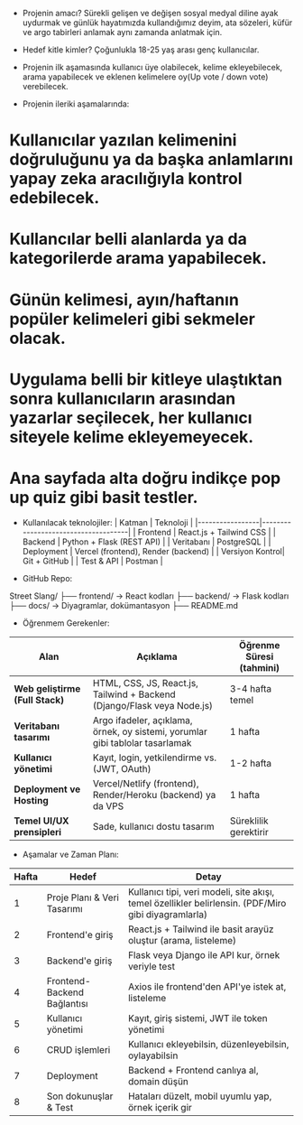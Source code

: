 
- Projenin amacı?
 Sürekli gelişen ve değişen sosyal medyal diline ayak uydurmak ve 
günlük hayatımızda kullandığımız deyim, ata sözeleri, küfür ve argo tabirleri anlamak aynı zamanda anlatmak için.


- Hedef kitle kimler?
 Çoğunlukla 18-25 yaş arası genç kullanıcılar.


- Projenin ilk aşamasında kullanıcı üye olabilecek, kelime ekleyebilecek, arama yapabilecek ve eklenen kelimelere oy(Up vote / down vote) verebilecek.

- Projenin ileriki aşamalarında:
# Kullanıcılar yazılan kelimenini doğruluğunu ya da başka anlamlarını yapay zeka aracılığıyla kontrol edebilecek.
# Kullancılar belli alanlarda ya da kategorilerde arama yapabilecek.
# Günün kelimesi, ayın/haftanın popüler kelimeleri gibi sekmeler olacak.
# Uygulama belli bir kitleye ulaştıktan sonra kullanıcıların arasından yazarlar seçilecek, her kullanıcı siteyele kelime ekleyemeyecek.
# Ana sayfada alta doğru indikçe pop up quiz gibi basit testler.


- Kullanılacak teknolojiler:
| Katman          | Teknoloji                           |
|-----------------|-------------------------------------|
| Frontend        | React.js + Tailwind CSS             |
| Backend         | Python + Flask (REST API)           |
| Veritabanı      | PostgreSQL                          |
| Deployment      | Vercel (frontend), Render (backend) |
| Versiyon Kontrol| Git + GitHub                        |
| Test & API      | Postman                             |


- GitHub Repo:

Street Slang/
  ├── frontend/     -> React kodları 
  ├── backend/      -> Flask kodları 
  ├── docs/         -> Diyagramlar, dokümantasyon
  ├── README.md


- Öğrenmem Gerekenler: 

| Alan                            | Açıklama                                                                      | Öğrenme Süresi (tahmini) |
| ------------------------------- | ----------------------------------------------------------------------------- | ------------------------ |
| **Web geliştirme (Full Stack)** | HTML, CSS, JS, React.js, Tailwind + Backend (Django/Flask veya Node.js)       | 3-4 hafta temel          |
| **Veritabanı tasarımı**         | Argo ifadeler, açıklama, örnek, oy sistemi, yorumlar gibi tablolar tasarlamak | 1 hafta                  |
| **Kullanıcı yönetimi**          | Kayıt, login, yetkilendirme vs. (JWT, OAuth)                                  | 1-2 hafta                |
| **Deployment ve Hosting**       | Vercel/Netlify (frontend), Render/Heroku (backend) ya da VPS                  | 1 hafta                  |
| **Temel UI/UX prensipleri**     | Sade, kullanıcı dostu tasarım                                                 | Süreklilik gerektirir    |


- Aşamalar ve Zaman Planı: 

| Hafta | Hedef                       | Detay                                                                                                |
| ----- | --------------------------- | ---------------------------------------------------------------------------------------------------- |
| 1     | Proje Planı & Veri Tasarımı | Kullanıcı tipi, veri modeli, site akışı, temel özellikler belirlensin. (PDF/Miro gibi diyagramlarla) |
| 2     | Frontend'e giriş            | React.js + Tailwind ile basit arayüz oluştur (arama, listeleme)                                      |
| 3     | Backend'e giriş             | Flask veya Django ile API kur, örnek veriyle test                                                    |
| 4     | Frontend-Backend Bağlantısı | Axios ile frontend'den API'ye istek at, listeleme                                                    |
| 5     | Kullanıcı yönetimi          | Kayıt, giriş sistemi, JWT ile token yönetimi                                                         |
| 6     | CRUD işlemleri              | Kullanıcı ekleyebilsin, düzenleyebilsin, oylayabilsin                                                |
| 7     | Deployment                  | Backend + Frontend canlıya al, domain düşün                                                          |
| 8     | Son dokunuşlar & Test       | Hataları düzelt, mobil uyumlu yap, örnek içerik gir                                                  |
